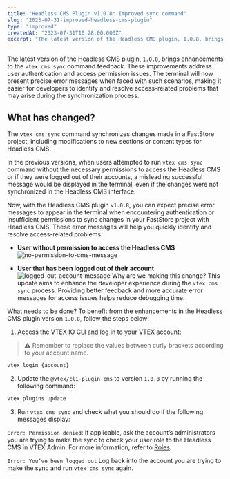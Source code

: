```yaml
---
title: "Headless CMS Plugin v1.0.8: Improved sync command"
slug: "2023-07-31-improved-headless-cms-plugin"
type: "improved"
createdAt: "2023-07-31T10:28:00.000Z"
excerpt: "The latest version of the Headless CMS plugin, 1.0.8, brings enhancements to the vtex cms sync command feedback."
---
```


The latest version of the Headless CMS plugin, `1.0.8`, brings enhancements to the `vtex cms sync` command feedback. These improvements address user authentication and access permission issues. The terminal will now present precise error messages when faced with such scenarios, making it easier for developers to identify and resolve access-related problems that may arise during the synchronization process.

## What has changed?
The `vtex cms sync` command synchronizes changes made in a FastStore project, including modifications to new sections or content types for Headless CMS. 

In the previous versions, when users attempted to run `vtex cms sync` command without the necessary permissions to access the Headless CMS or if they were logged out of their accounts, a misleading successful message would be displayed in the terminal, even if the changes were not synchronized in the Headless CMS interface.

Now, with the Headless CMS plugin `v1.0.8`, you can expect precise error messages to appear in the terminal when encountering authentication or insufficient permissions to sync changes in your FastStore project with Headless CMS. These error messages will help you quickly identify and resolve access-related problems.

- **User without permission to access the Headless CMS**
![no-permission-to-cms-message](https://vtexhelp.vtexassets.com/assets/docs/src/cms-error-message-permission___003887a63347ef3663d532cac01feb0a.png)

- **User that has been logged out of their account**
![logged-out-account-message](https://vtexhelp.vtexassets.com/assets/docs/src/cms-error-message-login___40a4de3dbf35aeb953e0f003ce083ee1.png)
Why are we making this change?
This update aims to enhance the developer experience during the `vtex cms sync` process. Providing better feedback and more accurate error messages for access issues helps reduce debugging time.

What needs to be done?
To benefit from the enhancements in the Headless CMS plugin version `1.0.8`, follow the steps below:


1. Access the VTEX IO CLI and log in to your VTEX account:

> ⚠️  Remember to replace the values between curly brackets according to your
  account name.

```bash
vtex login {account}
```

2. Update the `@vtex/cli-plugin-cms` to version `1.0.8` by running the following command:

```bash
vtex plugins update
```
3. Run `vtex cms sync` and check what you should do if the following messages display:

`Error: Permission denied`:
If applicable, ask the account’s administrators you are trying to make the sync to check your user role to the Headless CMS in VTEX Admin.  For more information, refer to [Roles](https://help.vtex.com/pt/tutorial/roles--7HKK5Uau2H6wxE1rH5oRbc).

`Error: You’ve been logged out`
Log back into the account you are trying to make the sync and run `vtex cms sync` again.
